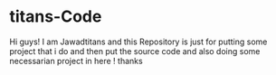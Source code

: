 # titans-Code
Hi guys! I am Jawadtitans  and this Repository is just for putting some project that i do and then put the source code and also doing some necessarian project in here ! thanks 
